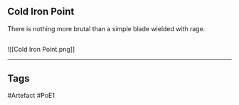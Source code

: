 ## Cold Iron Point
There is nothing more brutal than a simple blade wielded with rage.
##
![[Cold Iron Point.png]]

---
## Tags
#Artefact
#PoE1